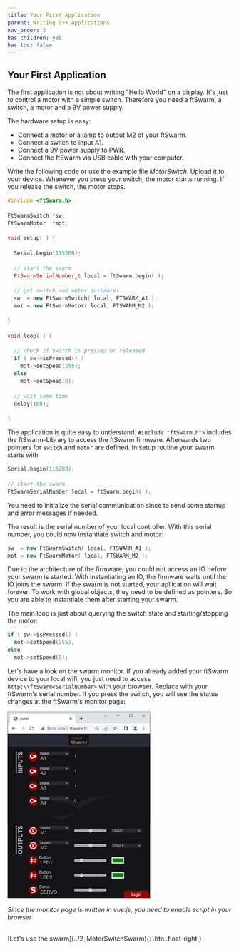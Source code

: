 ```yaml
---
title: Your First Application
parent: Writing C++ Applications
nav_order: 3
has_children: yes
has_toc: false
---
```

## Your First Application

The first application is not about writing "Hello World" on a display. It's just to control a motor with a simple switch. 
Therefore you need a ftSwarm, a switch, a motor and a 9V power supply.

The hardware setup is easy:

- Connect a motor or a lamp to output M2 of your ftSwarm.
- Connect a switch to input A1.
- Connect a 9V power supply to PWR.
- Connect the ftSwarm via USB cable with your computer.

Write the following code or use the example file *MotorSwitch*. Upload it to your device. Whenever you press your switch, the motor starts running. If you release the switch, the motor stops.

```cpp
#include <ftSwarm.h>

FtSwarmSwitch *sw;
FtSwarmMotor  *mot;

void setup( ) {

  Serial.begin(115200);

  // start the swarm
  FtSwarmSerialNumber_t local = ftSwarm.begin( );
	
  // get switch and motor instances
  sw  = new FtSwarmSwitch( local, FTSWARM_A1 );
  mot = new FtSwarmMotor( local, FTSWARM_M2 );

}

void loop( ) {

  // check if switch is pressed or released
  if ( sw->isPressed() )
    mot->setSpeed(255);
  else
    mot->setSpeed(0);
	
  // wait some time
  delay(100);

}
```

The application is quite easy to understand. `#include "ftSwarm.h">` includes the ftSwarm-Library to access the ftSwarm firmware. 
Afterwards two pointers for `switch` and `motor` are defined. In setup routine your swarm starts with 

```cpp
Serial.begin(115200);

// start the swarm
FtSwarmSerialNumber local = ftSwarm.begin( );
```

You need to initialize the serial communication since to send some startup and error messages if needed. 

The result is the serial number of your local controller. With this serial number, you could now instantiate switch and motor:

```cpp
sw  = new FtSwarmSwitch( local, FTSWARM_A1 );
mot = new FtSwarmMotor( local, FTSWARM_M2 );
```

Due to the architecture of the firmware, you could not access an IO before your swarm is started.
With instantiating an IO, the firmware waits until the IO joins the swarm. If the swarm is not started, your apllication will wait forever. 
To work with global objects, they need to be defined as pointers. So you are able to instantiate them after starting your swarm.

The main loop is just about querying the switch state and starting/stopping the motor:

```cpp
if ( sw->isPressed() )
  mot->setSpeed(255);
else
  mot->setSpeed(0);
```

Let's have a look on the swarm monitor. If you already added your ftSwarm device to your local wifi, you just need to access 
`http:\\ftSwarm<SerialNumber>` with your browser. Replace <SerialNumber> with your ftSwarm's serial number. If you press the switch,
you will see the status changes at the ftSwarm's monitor page:

![Monitoring ftSwarm](../../assets/img/ftSwarm_Monitor.png)

*Since the monitor page is written in vue.js, you need to enable script in your browser*

<br>
[Let's use the swarm](../2_MotorSwitchSwarm){: .btn .float-right }
<br>